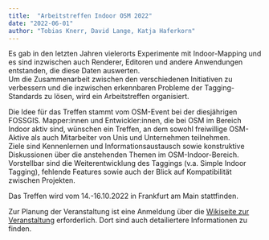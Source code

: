 ```yaml
---
title:  "Arbeitstreffen Indoor OSM 2022"
date: "2022-06-01"
author: "Tobias Knerr, David Lange, Katja Haferkorn"
---
```


Es gab in den letzten Jahren vielerorts Experimente mit Indoor-Mapping und es sind inzwischen auch Renderer, Editoren und andere Anwendungen entstanden, die diese Daten auswerten.  
Um die Zusammenarbeit zwischen den verschiedenen Initiativen zu verbessern und die inzwischen erkennbaren Probleme der Tagging-Standards zu lösen, wird ein Arbeitstreffen organisiert.

Die Idee für das Treffen stammt vom OSM-Event bei der diesjährigen FOSSGIS. 
Mapper:innen und Entwickler:innen, die bei OSM im Bereich Indoor aktiv sind, wünschen ein Treffen, an dem sowohl freiwillige OSM-Aktive als auch Mitarbeiter von Unis und Unternehmen teilnehmen.  
Ziele sind Kennenlernen und Informationsaustausch sowie konstruktive Diskussionen über die anstehenden Themen im OSM-Indoor-Bereich.
Vorstellbar sind die Weiterentwicklung des Taggings (v.a. Simple Indoor Tagging), fehlende Features sowie auch der Blick auf Kompatibilität zwischen Projekten.

Das Treffen wird vom 14.-16.10.2022 in Frankfurt am Main stattfinden.

Zur Planung der Veranstaltung ist eine Anmeldung über die [Wikiseite zur Veranstaltung](https://wiki.openstreetmap.org/wiki/Arbeitstreffen_Indoor_OSM_2022) erforderlich. Dort sind auch detailiertere Informationen zu finden.



